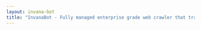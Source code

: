```yaml
---
layout: invana-bot
title: "InvanaBot - Fully managed enterprise grade web crawler that transforms websites into datasets"
---
```

